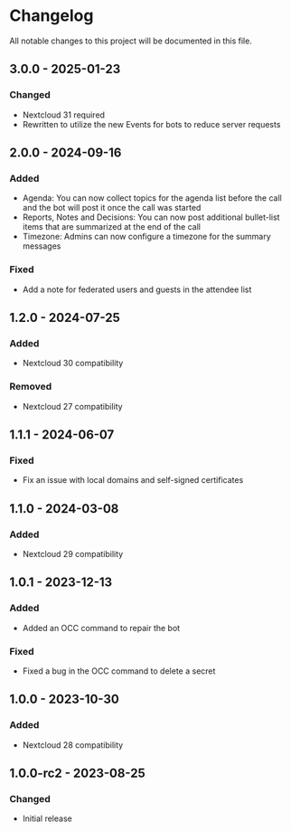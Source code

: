<!--
  - SPDX-FileCopyrightText: 2023 Nextcloud GmbH and Nextcloud contributors
  - SPDX-License-Identifier: CC0-1.0
-->
# Changelog
All notable changes to this project will be documented in this file.

## 3.0.0 - 2025-01-23
### Changed
- Nextcloud 31 required
- Rewritten to utilize the new Events for bots to reduce server requests

## 2.0.0 - 2024-09-16
### Added
- Agenda: You can now collect topics for the agenda list before the call and the bot will post it once the call was started
- Reports, Notes and Decisions: You can now post additional bullet-list items that are summarized at the end of the call
- Timezone: Admins can now configure a timezone for the summary messages

### Fixed
- Add a note for federated users and guests in the attendee list

## 1.2.0 - 2024-07-25
### Added
- Nextcloud 30 compatibility

### Removed
- Nextcloud 27 compatibility

## 1.1.1 - 2024-06-07
### Fixed
- Fix an issue with local domains and self-signed certificates

## 1.1.0 - 2024-03-08
### Added
- Nextcloud 29 compatibility

## 1.0.1 - 2023-12-13
### Added
- Added an OCC command to repair the bot

### Fixed
- Fixed a bug in the OCC command to delete a secret

## 1.0.0 - 2023-10-30
### Added
- Nextcloud 28 compatibility

## 1.0.0-rc2 - 2023-08-25
### Changed
- Initial release
